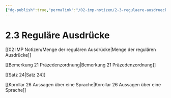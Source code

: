 ```yaml
---
{"dg-publish":true,"permalink":"/02-imp-notizen/2-3-regulaere-ausdruecke/"}
---
```


# 2.3 Reguläre Ausdrücke
[[02 IMP Notizen/Menge der regulären Ausdrücke\|Menge der regulären Ausdrücke]]

[[Bemerkung 21 Präzedenzordnung\|Bemerkung 21 Präzedenzordnung]]

[[Satz 24\|Satz 24]]

[[Korollar 26 Aussagen über eine Sprache\|Korollar 26 Aussagen über eine Sprache]]
